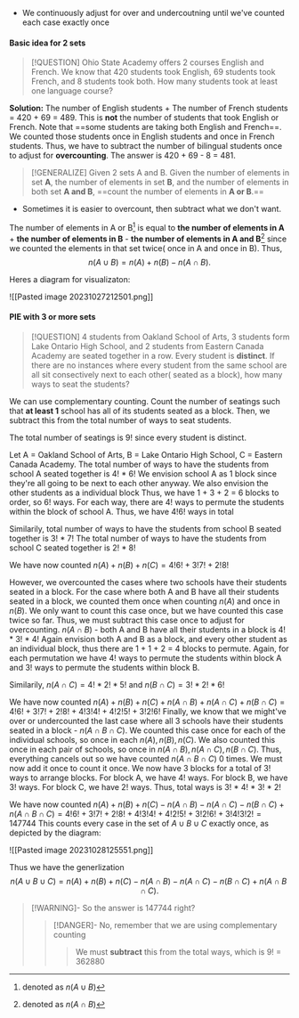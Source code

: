 - We continuously adjust for over and undercoutning until we've counted each case exactly once 
#### Basic idea for 2 sets
> [!QUESTION]
> Ohio State Academy offers 2 courses English and French. We know that 420 students took English, 69 students took French, and 8 students took both. How many students took at least one language course?

**Solution:**
The number of English students + The number of French students = 420 + 69 = 489. This is **not** the number of students that took English or French. Note that ==some students are taking both English and French==. We counted those students once in English students and once in French students. Thus, we have to subtract the number of bilingual students once to adjust for **overcounting**. 
The answer is 420 + 69 - 8 = 481.


> [!GENERALIZE]
> Given 2 sets A and B. Given the number of elements in set **A**, the number of elements in set **B**, and the number of elements in both set **A and B**, ==count the number of elements in **A or B**.==


- Sometimes it is easier to overcount, then subtract what we don't want.

The number of elements in A or B[^1] is equal to **the number of elements in A** + **the number of elements in B** - **the number of elements in A and B**[^2] since we counted the elements in that set twice( once in A and once in B). Thus,
$$
n(A \cup B) = n(A) + n(B) - n(A \cap B). 
$$

Heres a diagram for visualizaton:

![[Pasted image 20231027212501.png]]

[^1]: denoted as $n(A\cup B)$ 
[^2]: denoted as $n(A\cap B)$

#### PIE with 3 or more sets
> [!QUESTION]
> 4 students from Oakland School of Arts, 3 students form Lake Ontario High School, and 2 students from Eastern Canada Academy are seated together in a row. Every student is **distinct**. If there are no instances where every student from the same school are all sit consectively next to each other( seated as a block), how many ways to seat the students?

We can use complementary counting. Count the number of seatings such that **at least 1** school has all of its students seated as a block. Then, we subtract this from the total number of ways to seat students.

The total number of seatings is 9! since every student is distinct.

Let A = Oakland School of Arts, B = Lake Ontario High School, C = Eastern Canada Academy.
The total number of ways to have the students from school A seated together is 4! * 6!
	We envision school A as 1 block since they're all going to be next to each other anyway. We also envision the other students as a individual block
	Thus, we have 1 + 3 + 2 = 6 blocks to order, so 6! ways. For each way, there are 4! ways to permute the students within the block of school A. Thus, we have 4!6! ways in total

Similarily, total number of ways to have the students from school B seated together is 3! * 7!
The total number of ways to have the students from school C seated together is 2! * 8!

We have now counted $n(A) + n(B) + n(C) = 4!6! + 3!7! + 2!8!$

However, we overcounted the cases where two schools have their students seated in a block.
For the case where both A and B have all their students seated in a block, we counted them once when counting $n(A)$ and once in $n(B)$. We only want to count this case once, but we have counted this case twice so far. Thus, we must subtract this case once to adjust for overcounting. 
$n(A \cap B)$ - both A and B have all their students in a block is 4! * 3! * 4!
	Again envision both A and B as a block, and every other student as an individual block, thus there are 1 + 1 + 2 = 4 blocks to permute. Again, for each permutation we have 4! ways to permute the students within block A and 3! ways to permute the students within block B. 

Similarily, $n(A \cap C) = 4! * 2! * 5!$ and $n(B \cap C) = 3! * 2! * 6!$

We have now counted $n(A) + n(B) + n(C) + n(A \cap B) + n(A \cap C) + n(B \cap C) = 4!6! + 3!7! + 2!8! + 4!3!4! + 4!2!5! + 3!2!6!$ 
Finally, we know that we might've over or undercounted the last case where all 3 schools have their students seated in a block - $n(A \cap B \cap C)$. We counted this case once for each of the individual schools, so once in each $n(A), n(B), n(C)$.
We also counted this once in each pair of schools, so once in $n(A \cap B), n(A \cap C), n(B \cap C).$
Thus, everything cancels out so we have counted $n(A \cap B \cap C)$ 0 times. We must now add it once to count it once. 
	We now have 3 blocks for a total of 3! ways to arrange blocks. For block A, we have 4! ways. For block B, we have 3! ways. For block C, we have 2! ways. Thus, total ways is 3! * 4! * 3! * 2!

We have now counted $n(A) + n(B) + n(C) - n(A \cap B)-n(A \cap C)-n(B \cap C) + n(A \cap B \cap C) = 4!6! + 3!7! + 2!8! + 4!3!4! + 4!2!5! + 3!2!6! + 3!4!3!2! = 147744$
This counts every case in the set of $A \cup B \cup C$ exactly once, as depicted by the diagram:

![[Pasted image 20231028125551.png]]

Thus we have the generlization
$$
n(A \cup B \cup C) = n(A) + n(B) + n(C) - n(A \cap B)-n(A \cap C)-n(B \cap C) + n(A \cap B \cap C). 
$$

> [!WARNING]- So the answer is 147744 right? 
> >[!DANGER]- No, remember that we are using complementary counting
> > > We must **subtract** this from the total ways, which is 9! = 362880










